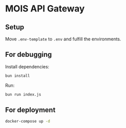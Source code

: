 # MOIS API Gateway

## Setup

Move `.env-template` to `.env` and fulfill the environments.

## For debugging

Install dependencies:

```bash
bun install
```

Run:

```bash
bun run index.js
```

## For deployment

```bash
docker-compose up -d
```

